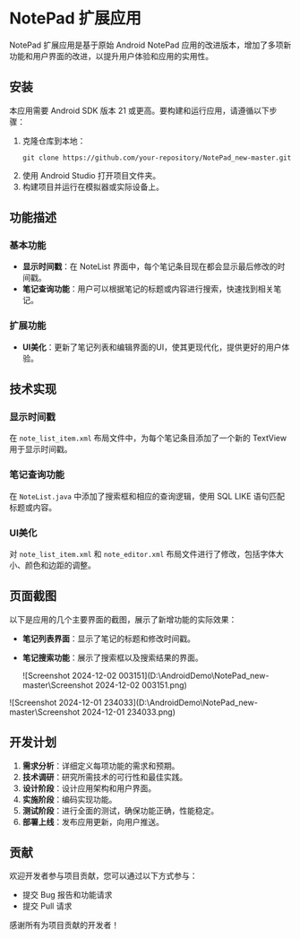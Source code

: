 # NotePad 扩展应用

NotePad 扩展应用是基于原始 Android NotePad 应用的改进版本，增加了多项新功能和用户界面的改进，以提升用户体验和应用的实用性。

## 安装

本应用需要 Android SDK 版本 21 或更高。要构建和运行应用，请遵循以下步骤：

1. 克隆仓库到本地：
   ```
   git clone https://github.com/your-repository/NotePad_new-master.git
   ```
2. 使用 Android Studio 打开项目文件夹。
3. 构建项目并运行在模拟器或实际设备上。

## 功能描述

### 基本功能

- **显示时间戳**：在 NoteList 界面中，每个笔记条目现在都会显示最后修改的时间戳。
- **笔记查询功能**：用户可以根据笔记的标题或内容进行搜索，快速找到相关笔记。

### 扩展功能

- **UI美化**：更新了笔记列表和编辑界面的UI，使其更现代化，提供更好的用户体验。

## 技术实现

### 显示时间戳

在 `note_list_item.xml` 布局文件中，为每个笔记条目添加了一个新的 TextView 用于显示时间戳。

### 笔记查询功能

在 `NoteList.java` 中添加了搜索框和相应的查询逻辑，使用 SQL LIKE 语句匹配标题或内容。

### UI美化

对 `note_list_item.xml` 和 `note_editor.xml` 布局文件进行了修改，包括字体大小、颜色和边距的调整。

## 页面截图

以下是应用的几个主要界面的截图，展示了新增功能的实际效果：

- **笔记列表界面**：显示了笔记的标题和修改时间戳。

- **笔记搜索功能**：展示了搜索框以及搜索结果的界面。

  ![Screenshot 2024-12-02 003151](D:\AndroidDemo\NotePad_new-master\Screenshot 2024-12-02 003151.png)
  
  

![Screenshot 2024-12-01 234033](D:\AndroidDemo\NotePad_new-master\Screenshot 2024-12-01 234033.png)



## 开发计划

1. **需求分析**：详细定义每项功能的需求和预期。
2. **技术调研**：研究所需技术的可行性和最佳实践。
3. **设计阶段**：设计应用架构和用户界面。
4. **实施阶段**：编码实现功能。
5. **测试阶段**：进行全面的测试，确保功能正确，性能稳定。
6. **部署上线**：发布应用更新，向用户推送。

## 贡献

欢迎开发者参与项目贡献，您可以通过以下方式参与：

- 提交 Bug 报告和功能请求
- 提交 Pull 请求

感谢所有为项目贡献的开发者！
